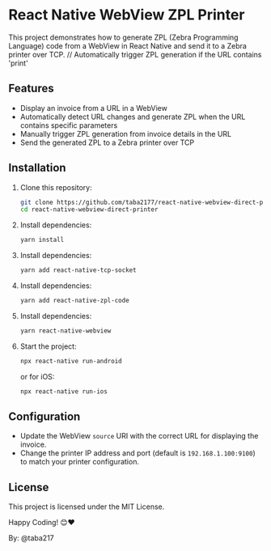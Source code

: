 
# React Native WebView ZPL Printer

This project demonstrates how to generate ZPL (Zebra Programming Language) code from a WebView in React Native and send it to a Zebra printer over TCP.
    // Automatically trigger ZPL generation if the URL contains 'print'

## Features
- Display an invoice from a URL in a WebView
- Automatically detect URL changes and generate ZPL when the URL contains specific parameters
- Manually trigger ZPL generation from invoice details in the URL
- Send the generated ZPL to a Zebra printer over TCP

## Installation

1. Clone this repository:
    ```bash
    git clone https://github.com/taba2177/react-native-webview-direct-printer.git
    cd react-native-webview-direct-printer
    ```

2. Install dependencies:
    ```bash
    yarn install
    ```

3. Install dependencies:
    ```bash
    yarn add react-native-tcp-socket
    ```

4. Install dependencies:
    ```bash
    yarn add react-native-zpl-code
    ```

5. Install dependencies:
    ```bash
    yarn react-native-webview
    ```

6. Start the project:
    ```bash
    npx react-native run-android
    ```

    or for iOS:
    ```bash
    npx react-native run-ios
    ```

## Configuration
- Update the WebView `source` URI with the correct URL for displaying the invoice.
- Change the printer IP address and port (default is `192.168.1.100:9100`) to match your printer configuration.

## License
This project is licensed under the MIT License.

Happy Coding! 😊❤️

By: @taba217
